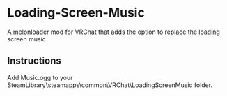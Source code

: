 # Loading-Screen-Music
A melonloader mod for VRChat that adds the option to replace the loading screen music.

## Instructions
Add Music.ogg to your SteamLibrary\steamapps\common\VRChat\LoadingScreenMusic folder.
